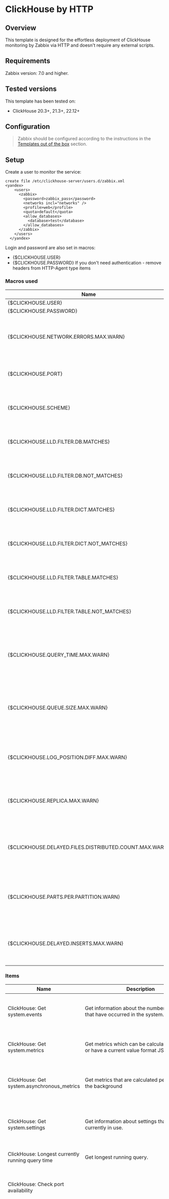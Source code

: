 
# ClickHouse by HTTP

## Overview

This template is designed for the effortless deployment of ClickHouse monitoring by Zabbix via HTTP and doesn't require any external scripts.

## Requirements

Zabbix version: 7.0 and higher.

## Tested versions

This template has been tested on:
- ClickHouse 20.3+, 21.3+, 22.12+

## Configuration

> Zabbix should be configured according to the instructions in the [Templates out of the box](https://www.zabbix.com/documentation/7.0/manual/config/templates_out_of_the_box) section.

## Setup

Create a user to monitor the service:

```
create file /etc/clickhouse-server/users.d/zabbix.xml
<yandex>
    <users>
      <zabbix>
        <password>zabbix_pass</password>
        <networks incl="networks" />
        <profile>web</profile>
        <quota>default</quota>
        <allow_databases>
          <database>test</database>
        </allow_databases>
      </zabbix>
    </users>
  </yandex>

```

Login and password are also set in macros:

- {$CLICKHOUSE.USER}
- {$CLICKHOUSE.PASSWORD}
If you don't need authentication - remove headers from HTTP-Agent type items


### Macros used

|Name|Description|Default|
|----|-----------|-------|
|{$CLICKHOUSE.USER}||`zabbix`|
|{$CLICKHOUSE.PASSWORD}||`zabbix_pass`|
|{$CLICKHOUSE.NETWORK.ERRORS.MAX.WARN}|<p>Maximum number of network errors for trigger expression</p>|`5`|
|{$CLICKHOUSE.PORT}|<p>The port of ClickHouse HTTP endpoint</p>|`8123`|
|{$CLICKHOUSE.SCHEME}|<p>Request scheme which may be http or https</p>|`http`|
|{$CLICKHOUSE.LLD.FILTER.DB.MATCHES}|<p>Filter of discoverable databases</p>|`.*`|
|{$CLICKHOUSE.LLD.FILTER.DB.NOT_MATCHES}|<p>Filter to exclude discovered databases</p>|`CHANGE_IF_NEEDED`|
|{$CLICKHOUSE.LLD.FILTER.DICT.MATCHES}|<p>Filter of discoverable dictionaries</p>|`.*`|
|{$CLICKHOUSE.LLD.FILTER.DICT.NOT_MATCHES}|<p>Filter to exclude discovered dictionaries</p>|`CHANGE_IF_NEEDED`|
|{$CLICKHOUSE.LLD.FILTER.TABLE.MATCHES}|<p>Filter of discoverable tables</p>|`.*`|
|{$CLICKHOUSE.LLD.FILTER.TABLE.NOT_MATCHES}|<p>Filter to exclude discovered tables</p>|`CHANGE_IF_NEEDED`|
|{$CLICKHOUSE.QUERY_TIME.MAX.WARN}|<p>Maximum ClickHouse query time in seconds for trigger expression</p>|`600`|
|{$CLICKHOUSE.QUEUE.SIZE.MAX.WARN}|<p>Maximum size of the queue for operations waiting to be performed for trigger expression.</p>|`20`|
|{$CLICKHOUSE.LOG_POSITION.DIFF.MAX.WARN}|<p>Maximum diff between log_pointer and log_max_index.</p>|`30`|
|{$CLICKHOUSE.REPLICA.MAX.WARN}|<p>Replication lag across all tables for trigger expression.</p>|`600`|
|{$CLICKHOUSE.DELAYED.FILES.DISTRIBUTED.COUNT.MAX.WARN}|<p>Maximum size of distributed files queue to insert for trigger expression.</p>|`600`|
|{$CLICKHOUSE.PARTS.PER.PARTITION.WARN}|<p>Maximum number of parts per partition for trigger expression.</p>|`300`|
|{$CLICKHOUSE.DELAYED.INSERTS.MAX.WARN}|<p>Maximum number of delayed inserts for trigger expression.</p>|`0`|

### Items

|Name|Description|Type|Key and additional info|
|----|-----------|----|-----------------------|
|ClickHouse: Get system.events|<p>Get information about the number of events that have occurred in the system.</p>|HTTP agent|clickhouse.system.events<p>**Preprocessing**</p><ul><li><p>JSON Path: `$.data`</p></li></ul>|
|ClickHouse: Get system.metrics|<p>Get metrics which can be calculated instantly, or have a current value format JSONEachRow</p>|HTTP agent|clickhouse.system.metrics<p>**Preprocessing**</p><ul><li><p>JSON Path: `$.data`</p></li></ul>|
|ClickHouse: Get system.asynchronous_metrics|<p>Get metrics that are calculated periodically in the background</p>|HTTP agent|clickhouse.system.asynchronous_metrics<p>**Preprocessing**</p><ul><li><p>JSON Path: `$.data`</p></li></ul>|
|ClickHouse: Get system.settings|<p>Get information about settings that are currently in use.</p>|HTTP agent|clickhouse.system.settings<p>**Preprocessing**</p><ul><li><p>JSON Path: `$.data`</p></li><li><p>Discard unchanged with heartbeat: `1h`</p></li></ul>|
|ClickHouse: Longest currently running query time|<p>Get longest running query.</p>|HTTP agent|clickhouse.process.elapsed|
|ClickHouse: Check port availability||Simple check|net.tcp.service[{$CLICKHOUSE.SCHEME},"{HOST.CONN}","{$CLICKHOUSE.PORT}"]<p>**Preprocessing**</p><ul><li><p>Discard unchanged with heartbeat: `10m`</p></li></ul>|
|ClickHouse: Ping||HTTP agent|clickhouse.ping<p>**Preprocessing**</p><ul><li><p>Regular expression: `Ok\. 1`</p><p>⛔️Custom on fail: Set value to: `0`</p></li><li><p>Discard unchanged with heartbeat: `10m`</p></li></ul>|
|ClickHouse: Version|<p>Version of the server</p>|HTTP agent|clickhouse.version<p>**Preprocessing**</p><ul><li><p>Discard unchanged with heartbeat: `1d`</p></li></ul>|
|ClickHouse: Revision|<p>Revision of the server.</p>|Dependent item|clickhouse.revision<p>**Preprocessing**</p><ul><li><p>JSON Path: `$[?(@.metric == "Revision")].value.first()`</p></li></ul>|
|ClickHouse: Uptime|<p>Number of seconds since ClickHouse server start</p>|Dependent item|clickhouse.uptime<p>**Preprocessing**</p><ul><li><p>JSON Path: `$[?(@.metric == "Uptime")].value.first()`</p></li></ul>|
|ClickHouse: New queries per second|<p>Number of queries to be interpreted and potentially executed. Does not include queries that failed to parse or were rejected due to AST size limits, quota limits or limits on the number of simultaneously running queries. May include internal queries initiated by ClickHouse itself. Does not count subqueries.</p>|Dependent item|clickhouse.query.rate<p>**Preprocessing**</p><ul><li><p>JSON Path: `$[?(@.data.event == "Query")].value.first()`</p><p>⛔️Custom on fail: Set value to: `0`</p></li><li>Change per second</li></ul>|
|ClickHouse: New SELECT queries per second|<p>Number of SELECT queries to be interpreted and potentially executed. Does not include queries that failed to parse or were rejected due to AST size limits, quota limits or limits on the number of simultaneously running queries. May include internal queries initiated by ClickHouse itself. Does not count subqueries.</p>|Dependent item|clickhouse.select_query.rate<p>**Preprocessing**</p><ul><li><p>JSON Path: `$[?(@.event == "SelectQuery")].value.first()`</p><p>⛔️Custom on fail: Set value to: `0`</p></li><li>Change per second</li></ul>|
|ClickHouse: New INSERT queries per second|<p>Number of INSERT queries to be interpreted and potentially executed. Does not include queries that failed to parse or were rejected due to AST size limits, quota limits or limits on the number of simultaneously running queries. May include internal queries initiated by ClickHouse itself. Does not count subqueries.</p>|Dependent item|clickhouse.insert_query.rate<p>**Preprocessing**</p><ul><li><p>JSON Path: `$[?(@.event == "InsertQuery")].value.first()`</p><p>⛔️Custom on fail: Set value to: `0`</p></li><li>Change per second</li></ul>|
|ClickHouse: Delayed insert queries|<p>Number of INSERT queries that are throttled due to high number of active data parts for partition in a MergeTree table.</p>|Dependent item|clickhouse.insert.delay<p>**Preprocessing**</p><ul><li><p>JSON Path: `$[?(@.metric == "DelayedInserts")].value.first()`</p></li></ul>|
|ClickHouse: Current running queries|<p>Number of executing queries</p>|Dependent item|clickhouse.query.current<p>**Preprocessing**</p><ul><li><p>JSON Path: `$[?(@.metric == "Query")].value.first()`</p></li></ul>|
|ClickHouse: Current running merges|<p>Number of executing background merges</p>|Dependent item|clickhouse.merge.current<p>**Preprocessing**</p><ul><li><p>JSON Path: `$[?(@.metric == "Merge")].value.first()`</p></li></ul>|
|ClickHouse: Inserted bytes per second|<p>The number of uncompressed bytes inserted in all tables.</p>|Dependent item|clickhouse.inserted_bytes.rate<p>**Preprocessing**</p><ul><li><p>JSON Path: `$[?(@.event == "InsertedBytes")].value.first()`</p><p>⛔️Custom on fail: Set value to: `0`</p></li><li>Change per second</li></ul>|
|ClickHouse: Read bytes per second|<p>Number of bytes (the number of bytes before decompression) read from compressed sources (files, network).</p>|Dependent item|clickhouse.read_bytes.rate<p>**Preprocessing**</p><ul><li><p>JSON Path: `$[?(@.event == "ReadCompressedBytes")].value.first()`</p><p>⛔️Custom on fail: Set value to: `0`</p></li><li>Change per second</li></ul>|
|ClickHouse: Inserted rows per second|<p>The number of rows inserted in all tables.</p>|Dependent item|clickhouse.inserted_rows.rate<p>**Preprocessing**</p><ul><li><p>JSON Path: `$[?(@.event == "InsertedRows")].value.first()`</p><p>⛔️Custom on fail: Set value to: `0`</p></li><li>Change per second</li></ul>|
|ClickHouse: Merged rows per second|<p>Rows read for background merges.</p>|Dependent item|clickhouse.merge_rows.rate<p>**Preprocessing**</p><ul><li><p>JSON Path: `$[?(@.event == "MergedRows")].value.first()`</p><p>⛔️Custom on fail: Set value to: `0`</p></li><li>Change per second</li></ul>|
|ClickHouse: Uncompressed bytes merged per second|<p>Uncompressed bytes that were read for background merges</p>|Dependent item|clickhouse.merge_bytes.rate<p>**Preprocessing**</p><ul><li><p>JSON Path: `$[?(@.event == "MergedUncompressedBytes")].value.first()`</p><p>⛔️Custom on fail: Set value to: `0`</p></li><li>Change per second</li></ul>|
|ClickHouse: Max count of parts per partition across all tables|<p>Clickhouse MergeTree table engine split each INSERT query to partitions (PARTITION BY expression) and add one or more PARTS per INSERT inside each partition, after that background merge process run.</p>|Dependent item|clickhouse.max.part.count.for.partition<p>**Preprocessing**</p><ul><li><p>JSON Path: `$[?(@.metric == "MaxPartCountForPartition")].value.first()`</p></li></ul>|
|ClickHouse: Current TCP connections|<p>Number of connections to TCP server (clients with native interface).</p>|Dependent item|clickhouse.connections.tcp<p>**Preprocessing**</p><ul><li><p>JSON Path: `$[?(@.metric == "TCPConnection")].value.first()`</p></li></ul>|
|ClickHouse: Current HTTP connections|<p>Number of connections to HTTP server.</p>|Dependent item|clickhouse.connections.http<p>**Preprocessing**</p><ul><li><p>JSON Path: `$[?(@.metric == "HTTPConnection")].value.first()`</p></li></ul>|
|ClickHouse: Current distribute connections|<p>Number of connections to remote servers sending data that was INSERTed into Distributed tables.</p>|Dependent item|clickhouse.connections.distribute<p>**Preprocessing**</p><ul><li><p>JSON Path: `$[?(@.metric == "DistributedSend")].value.first()`</p></li></ul>|
|ClickHouse: Current MySQL connections|<p>Number of connections to MySQL server.</p>|Dependent item|clickhouse.connections.mysql<p>**Preprocessing**</p><ul><li><p>JSON Path: `$[?(@.metric == "MySQLConnection")].value.first()`</p><p>⛔️Custom on fail: Set value to: `0`</p></li></ul>|
|ClickHouse: Current Interserver connections|<p>Number of connections from other replicas to fetch parts.</p>|Dependent item|clickhouse.connections.interserver<p>**Preprocessing**</p><ul><li><p>JSON Path: `$[?(@.metric == "InterserverConnection")].value.first()`</p></li></ul>|
|ClickHouse: Network errors per second|<p>Network errors (timeouts and connection failures) during query execution, background pool tasks and DNS cache update.</p>|Dependent item|clickhouse.network.error.rate<p>**Preprocessing**</p><ul><li><p>JSON Path: `$[?(@.event == "NetworkErrors")].value.first()`</p><p>⛔️Custom on fail: Set value to: `0`</p></li><li>Change per second</li></ul>|
|ClickHouse: ZooKeeper sessions|<p>Number of sessions (connections) to ZooKeeper. Should be no more than one.</p>|Dependent item|clickhouse.zookeeper.session<p>**Preprocessing**</p><ul><li><p>JSON Path: `$[?(@.metric == "ZooKeeperSession")].value.first()`</p></li></ul>|
|ClickHouse: ZooKeeper watches|<p>Number of watches (e.g., event subscriptions) in ZooKeeper.</p>|Dependent item|clickhouse.zookeeper.watch<p>**Preprocessing**</p><ul><li><p>JSON Path: `$[?(@.metric == "ZooKeeperWatch")].value.first()`</p></li></ul>|
|ClickHouse: ZooKeeper requests|<p>Number of requests to ZooKeeper in progress.</p>|Dependent item|clickhouse.zookeeper.request<p>**Preprocessing**</p><ul><li><p>JSON Path: `$[?(@.metric == "ZooKeeperRequest")].value.first()`</p></li></ul>|
|ClickHouse: ZooKeeper wait time|<p>Time spent in waiting for ZooKeeper operations.</p>|Dependent item|clickhouse.zookeeper.wait.time<p>**Preprocessing**</p><ul><li><p>JSON Path: `$[?(@.event == "ZooKeeperWaitMicroseconds")].value.first()`</p><p>⛔️Custom on fail: Set value to: `0`</p></li><li><p>Custom multiplier: `1.0E-6`</p></li><li>Change per second</li></ul>|
|ClickHouse: ZooKeeper exceptions per second|<p>Count of ZooKeeper exceptions that does not belong to user/hardware exceptions.</p>|Dependent item|clickhouse.zookeeper.exceptions.rate<p>**Preprocessing**</p><ul><li><p>JSON Path: `$[?(@.event == "ZooKeeperOtherExceptions")].value.first()`</p><p>⛔️Custom on fail: Set value to: `0`</p></li><li>Change per second</li></ul>|
|ClickHouse: ZooKeeper hardware exceptions per second|<p>Count of ZooKeeper exceptions caused by session moved/expired, connection loss, marshalling error, operation timed out and invalid zhandle state.</p>|Dependent item|clickhouse.zookeeper.hw_exceptions.rate<p>**Preprocessing**</p><ul><li><p>JSON Path: `$[?(@.event == "ZooKeeperHardwareExceptions")].value.first()`</p><p>⛔️Custom on fail: Set value to: `0`</p></li><li>Change per second</li></ul>|
|ClickHouse: ZooKeeper user exceptions per second|<p>Count of ZooKeeper exceptions caused by no znodes, bad version, node exists, node empty and no children for ephemeral.</p>|Dependent item|clickhouse.zookeeper.user_exceptions.rate<p>**Preprocessing**</p><ul><li><p>JSON Path: `$[?(@.event == "ZooKeeperUserExceptions")].value.first()`</p><p>⛔️Custom on fail: Set value to: `0`</p></li><li>Change per second</li></ul>|
|ClickHouse: Read syscalls in fly|<p>Number of read (read, pread, io_getevents, etc.) syscalls in fly</p>|Dependent item|clickhouse.read<p>**Preprocessing**</p><ul><li><p>JSON Path: `$[?(@.metric == "Read")].value.first()`</p></li></ul>|
|ClickHouse: Write syscalls in fly|<p>Number of write (write, pwrite, io_getevents, etc.) syscalls in fly</p>|Dependent item|clickhouse.write<p>**Preprocessing**</p><ul><li><p>JSON Path: `$[?(@.metric == "Write")].value.first()`</p></li></ul>|
|ClickHouse: Allocated bytes|<p>Total number of bytes allocated by the application.</p>|Dependent item|clickhouse.jemalloc.allocated<p>**Preprocessing**</p><ul><li><p>JSON Path: `$[?(@.metric == "jemalloc.allocated")].value.first()`</p></li></ul>|
|ClickHouse: Resident memory|<p>Maximum number of bytes in physically resident data pages mapped by the allocator,</p><p>comprising all pages dedicated to allocator metadata, pages backing active allocations,</p><p>and unused dirty pages.</p>|Dependent item|clickhouse.jemalloc.resident<p>**Preprocessing**</p><ul><li><p>JSON Path: `$[?(@.metric == "jemalloc.resident")].value.first()`</p></li></ul>|
|ClickHouse: Mapped memory|<p>Total number of bytes in active extents mapped by the allocator.</p>|Dependent item|clickhouse.jemalloc.mapped<p>**Preprocessing**</p><ul><li><p>JSON Path: `$[?(@.metric == "jemalloc.mapped")].value.first()`</p></li></ul>|
|ClickHouse: Memory used for queries|<p>Total amount of memory (bytes) allocated in currently executing queries.</p>|Dependent item|clickhouse.memory.tracking<p>**Preprocessing**</p><ul><li><p>JSON Path: `$[?(@.metric == "MemoryTracking")].value.first()`</p></li></ul>|
|ClickHouse: Memory used for background merges|<p>Total amount of memory (bytes) allocated in background processing pool (that is dedicated for background merges, mutations and fetches).</p><p> Note that this value may include a drift when the memory was allocated in a context of background processing pool and freed in other context or vice-versa. This happens naturally due to caches for tables indexes and doesn't indicate memory leaks.</p>|Dependent item|clickhouse.memory.tracking.background<p>**Preprocessing**</p><ul><li><p>JSON Path: `The text is too long. Please see the template.`</p><p>⛔️Custom on fail: Set value to: `0`</p></li></ul>|
|ClickHouse: Memory used for background moves|<p>Total amount of memory (bytes) allocated in background processing pool (that is dedicated for background moves). Note that this value may include a drift when the memory was allocated in a context of background processing pool and freed in other context or vice-versa.</p><p> This happens naturally due to caches for tables indexes and doesn't indicate memory leaks.</p>|Dependent item|clickhouse.memory.tracking.background.moves<p>**Preprocessing**</p><ul><li><p>JSON Path: `The text is too long. Please see the template.`</p><p>⛔️Custom on fail: Set value to: `0`</p></li></ul>|
|ClickHouse: Memory used for background schedule pool|<p>Total amount of memory (bytes) allocated in background schedule pool (that is dedicated for bookkeeping tasks of Replicated tables).</p>|Dependent item|clickhouse.memory.tracking.schedule.pool<p>**Preprocessing**</p><ul><li><p>JSON Path: `The text is too long. Please see the template.`</p><p>⛔️Custom on fail: Set value to: `0`</p></li></ul>|
|ClickHouse: Memory used for merges|<p>Total amount of memory (bytes) allocated for background merges. Included in MemoryTrackingInBackgroundProcessingPool. Note that this value may include a drift when the memory was allocated in a context of background processing pool and freed in other context or vice-versa.</p><p>This happens naturally due to caches for tables indexes and doesn't indicate memory leaks.</p>|Dependent item|clickhouse.memory.tracking.merges<p>**Preprocessing**</p><ul><li><p>JSON Path: `$[?(@.metric == "MemoryTrackingForMerges")].value.first()`</p><p>⛔️Custom on fail: Set value to: `0`</p></li></ul>|
|ClickHouse: Current distributed files to insert|<p>Number of pending files to process for asynchronous insertion into Distributed tables. Number of files for every shard is summed.</p>|Dependent item|clickhouse.distributed.files<p>**Preprocessing**</p><ul><li><p>JSON Path: `$[?(@.metric == "DistributedFilesToInsert")].value.first()`</p></li></ul>|
|ClickHouse: Distributed connection fail with retry per second|<p>Connection retries in replicated DB connection pool</p>|Dependent item|clickhouse.distributed.files.retry.rate<p>**Preprocessing**</p><ul><li><p>JSON Path: `The text is too long. Please see the template.`</p><p>⛔️Custom on fail: Set value to: `0`</p></li><li>Change per second</li></ul>|
|ClickHouse: Distributed connection fail with retry per second|<p>Connection failures after all retries in replicated DB connection pool</p>|Dependent item|clickhouse.distributed.files.fail.rate<p>**Preprocessing**</p><ul><li><p>JSON Path: `The text is too long. Please see the template.`</p><p>⛔️Custom on fail: Set value to: `0`</p></li><li>Change per second</li></ul>|
|ClickHouse: Replication lag across all tables|<p>Maximum replica queue delay relative to current time</p>|Dependent item|clickhouse.replicas.max.absolute.delay<p>**Preprocessing**</p><ul><li><p>JSON Path: `$[?(@.metric == "ReplicasMaxAbsoluteDelay")].value.first()`</p></li></ul>|
|ClickHouse: Total replication tasks in queue|<p>Number of replication tasks in queue</p>|Dependent item|clickhouse.replicas.sum.queue.size<p>**Preprocessing**</p><ul><li><p>JSON Path: `$[?(@.metric == "ReplicasSumQueueSize")].value.first()`</p></li></ul>|
|ClickHouse: Total number read-only Replicas|<p>Number of Replicated tables that are currently in readonly state due to re-initialization after ZooKeeper session loss or due to startup without ZooKeeper configured.</p>|Dependent item|clickhouse.replicas.readonly.total<p>**Preprocessing**</p><ul><li><p>JSON Path: `$[?(@.metric == "ReadonlyReplica")].value.first()`</p></li></ul>|
|ClickHouse: Get replicas info|<p>Get information about replicas.</p>|HTTP agent|clickhouse.replicas<p>**Preprocessing**</p><ul><li><p>JSON Path: `$.data`</p></li></ul>|
|ClickHouse: Get databases info|<p>Get information about databases.</p>|HTTP agent|clickhouse.databases<p>**Preprocessing**</p><ul><li><p>JSON Path: `$.data`</p></li></ul>|
|ClickHouse: Get tables info|<p>Get information about tables.</p>|HTTP agent|clickhouse.tables<p>**Preprocessing**</p><ul><li><p>JSON Path: `$.data`</p></li></ul>|
|ClickHouse: Get dictionaries info|<p>Get information about dictionaries.</p>|HTTP agent|clickhouse.dictionaries<p>**Preprocessing**</p><ul><li><p>JSON Path: `$.data`</p></li></ul>|

### Triggers

|Name|Description|Expression|Severity|Dependencies and additional info|
|----|-----------|----------|--------|--------------------------------|
|ClickHouse: Configuration has been changed|<p>ClickHouse configuration has been changed. Acknowledge to close the problem manually.</p>|`last(/ClickHouse by HTTP/clickhouse.system.settings,#1)<>last(/ClickHouse by HTTP/clickhouse.system.settings,#2) and length(last(/ClickHouse by HTTP/clickhouse.system.settings))>0`|Info|**Manual close**: Yes|
|ClickHouse: There are queries running is long||`last(/ClickHouse by HTTP/clickhouse.process.elapsed)>{$CLICKHOUSE.QUERY_TIME.MAX.WARN}`|Average|**Manual close**: Yes|
|ClickHouse: Port {$CLICKHOUSE.PORT} is unavailable||`last(/ClickHouse by HTTP/net.tcp.service[{$CLICKHOUSE.SCHEME},"{HOST.CONN}","{$CLICKHOUSE.PORT}"])=0`|Average|**Manual close**: Yes|
|ClickHouse: Service is down||`last(/ClickHouse by HTTP/clickhouse.ping)=0 or last(/ClickHouse by HTTP/net.tcp.service[{$CLICKHOUSE.SCHEME},"{HOST.CONN}","{$CLICKHOUSE.PORT}"]) = 0`|Average|**Manual close**: Yes<br>**Depends on**:<br><ul><li>ClickHouse: Port {$CLICKHOUSE.PORT} is unavailable</li></ul>|
|ClickHouse: Version has changed|<p>The ClickHouse version has changed. Acknowledge to close the problem manually.</p>|`last(/ClickHouse by HTTP/clickhouse.version,#1)<>last(/ClickHouse by HTTP/clickhouse.version,#2) and length(last(/ClickHouse by HTTP/clickhouse.version))>0`|Info|**Manual close**: Yes|
|ClickHouse: Host has been restarted|<p>The host uptime is less than 10 minutes.</p>|`last(/ClickHouse by HTTP/clickhouse.uptime)<10m`|Info|**Manual close**: Yes|
|ClickHouse: Failed to fetch info data|<p>Zabbix has not received any data for items for the last 30 minutes.</p>|`nodata(/ClickHouse by HTTP/clickhouse.uptime,30m)=1`|Warning|**Manual close**: Yes<br>**Depends on**:<br><ul><li>ClickHouse: Service is down</li></ul>|
|ClickHouse: Too many throttled insert queries|<p>Clickhouse have INSERT queries that are throttled due to high number of active data parts for partition in a MergeTree, please decrease INSERT frequency</p>|`min(/ClickHouse by HTTP/clickhouse.insert.delay,5m)>{$CLICKHOUSE.DELAYED.INSERTS.MAX.WARN}`|Warning|**Manual close**: Yes|
|ClickHouse: Too many MergeTree parts|<p>Descease INSERT queries frequency.<br>Clickhouse MergeTree table engine split each INSERT query to partitions (PARTITION BY expression)<br>and add one or more PARTS per INSERT inside each partition,<br>after that background merge process run, and when you have too much unmerged parts inside partition,<br>SELECT queries performance can significate degrade, so clickhouse try delay insert, or abort it.</p>|`min(/ClickHouse by HTTP/clickhouse.max.part.count.for.partition,5m)>{$CLICKHOUSE.PARTS.PER.PARTITION.WARN} * 0.9`|Warning|**Manual close**: Yes|
|ClickHouse: Too many network errors|<p>Number of errors (timeouts and connection failures) during query execution, background pool tasks and DNS cache update is too high.</p>|`min(/ClickHouse by HTTP/clickhouse.network.error.rate,5m)>{$CLICKHOUSE.NETWORK.ERRORS.MAX.WARN}`|Warning||
|ClickHouse: Too many ZooKeeper sessions opened|<p>Number of sessions (connections) to ZooKeeper.<br>Should be no more than one, because using more than one connection to ZooKeeper may lead to bugs due to lack of linearizability (stale reads) that ZooKeeper consistency model allows.</p>|`min(/ClickHouse by HTTP/clickhouse.zookeeper.session,5m)>1`|Warning||
|ClickHouse: Too many distributed files to insert|<p>Clickhouse servers and <remote_servers> in config.xml (https://clickhouse.tech/docs/en/operations/table_engines/distributed/)</p>|`min(/ClickHouse by HTTP/clickhouse.distributed.files,5m)>{$CLICKHOUSE.DELAYED.FILES.DISTRIBUTED.COUNT.MAX.WARN}`|Warning|**Manual close**: Yes|
|ClickHouse: Replication lag is too high|<p>When replica have too much lag, it can be skipped from Distributed SELECT Queries without errors<br>and you will have wrong query results.</p>|`min(/ClickHouse by HTTP/clickhouse.replicas.max.absolute.delay,5m)>{$CLICKHOUSE.REPLICA.MAX.WARN}`|Warning|**Manual close**: Yes|

### LLD rule Tables

|Name|Description|Type|Key and additional info|
|----|-----------|----|-----------------------|
|Tables|<p>Info about tables</p>|Dependent item|clickhouse.tables.discovery|

### Item prototypes for Tables

|Name|Description|Type|Key and additional info|
|----|-----------|----|-----------------------|
|ClickHouse: {#DB}.{#TABLE}: Get table info|<p>The item gets information about {#TABLE} table of {#DB} database.</p>|Dependent item|clickhouse.table.info_raw["{#DB}.{#TABLE}"]<p>**Preprocessing**</p><ul><li><p>JSON Path: `$[?(@.database == "{#DB}" && @.table == "{#TABLE}")].first()`</p><p>⛔️Custom on fail: Discard value</p></li></ul>|
|ClickHouse: {#DB}.{#TABLE}: Bytes|<p>Table size in bytes. Database: {#DB}, table: {#TABLE}</p>|Dependent item|clickhouse.table.bytes["{#DB}.{#TABLE}"]<p>**Preprocessing**</p><ul><li><p>JSON Path: `$.bytes`</p></li></ul>|
|ClickHouse: {#DB}.{#TABLE}: Parts|<p>Number of parts of the table. Database: {#DB}, table: {#TABLE}</p>|Dependent item|clickhouse.table.parts["{#DB}.{#TABLE}"]<p>**Preprocessing**</p><ul><li><p>JSON Path: `$.parts`</p></li></ul>|
|ClickHouse: {#DB}.{#TABLE}: Rows|<p>Number of rows in the table. Database: {#DB}, table: {#TABLE}</p>|Dependent item|clickhouse.table.rows["{#DB}.{#TABLE}"]<p>**Preprocessing**</p><ul><li><p>JSON Path: `$.rows`</p></li></ul>|

### LLD rule Replicas

|Name|Description|Type|Key and additional info|
|----|-----------|----|-----------------------|
|Replicas|<p>Info about replicas</p>|Dependent item|clickhouse.replicas.discovery|

### Item prototypes for Replicas

|Name|Description|Type|Key and additional info|
|----|-----------|----|-----------------------|
|ClickHouse: {#DB}.{#TABLE}: Get replicas info|<p>The item gets information about replicas of {#TABLE} table of {#DB} database.</p>|Dependent item|clickhouse.replica.info_raw["{#DB}.{#TABLE}"]<p>**Preprocessing**</p><ul><li><p>JSON Path: `$[?(@.database == "{#DB}" && @.table == "{#TABLE}")].first()`</p><p>⛔️Custom on fail: Discard value</p></li></ul>|
|ClickHouse: {#DB}.{#TABLE}: Replica readonly|<p>Whether the replica is in read-only mode.</p><p>This mode is turned on if the config doesn't have sections with ZooKeeper, if an unknown error occurred when re-initializing sessions in ZooKeeper, and during session re-initialization in ZooKeeper.</p>|Dependent item|clickhouse.replica.is_readonly["{#DB}.{#TABLE}"]<p>**Preprocessing**</p><ul><li><p>JSON Path: `$.is_readonly`</p></li></ul>|
|ClickHouse: {#DB}.{#TABLE}: Replica session expired|<p>True if the ZooKeeper session expired</p>|Dependent item|clickhouse.replica.is_session_expired["{#DB}.{#TABLE}"]<p>**Preprocessing**</p><ul><li><p>JSON Path: `$.is_session_expired`</p></li></ul>|
|ClickHouse: {#DB}.{#TABLE}: Replica future parts|<p>Number of data parts that will appear as the result of INSERTs or merges that haven't been done yet.</p>|Dependent item|clickhouse.replica.future_parts["{#DB}.{#TABLE}"]<p>**Preprocessing**</p><ul><li><p>JSON Path: `$.future_parts`</p></li></ul>|
|ClickHouse: {#DB}.{#TABLE}: Replica parts to check|<p>Number of data parts in the queue for verification. A part is put in the verification queue if there is suspicion that it might be damaged.</p>|Dependent item|clickhouse.replica.parts_to_check["{#DB}.{#TABLE}"]<p>**Preprocessing**</p><ul><li><p>JSON Path: `$.parts_to_check`</p></li></ul>|
|ClickHouse: {#DB}.{#TABLE}: Replica queue size|<p>Size of the queue for operations waiting to be performed.</p>|Dependent item|clickhouse.replica.queue_size["{#DB}.{#TABLE}"]<p>**Preprocessing**</p><ul><li><p>JSON Path: `$.queue_size`</p></li></ul>|
|ClickHouse: {#DB}.{#TABLE}: Replica queue inserts size|<p>Number of inserts of blocks of data that need to be made.</p>|Dependent item|clickhouse.replica.inserts_in_queue["{#DB}.{#TABLE}"]<p>**Preprocessing**</p><ul><li><p>JSON Path: `$.inserts_in_queue`</p></li></ul>|
|ClickHouse: {#DB}.{#TABLE}: Replica queue merges size|<p>Number of merges waiting to be made.</p>|Dependent item|clickhouse.replica.merges_in_queue["{#DB}.{#TABLE}"]<p>**Preprocessing**</p><ul><li><p>JSON Path: `$.merges_in_queue`</p></li></ul>|
|ClickHouse: {#DB}.{#TABLE}: Replica log max index|<p>Maximum entry number in the log of general activity. (Have a non-zero value only where there is an active session with ZooKeeper).</p>|Dependent item|clickhouse.replica.log_max_index["{#DB}.{#TABLE}"]<p>**Preprocessing**</p><ul><li><p>JSON Path: `$.log_max_index`</p></li></ul>|
|ClickHouse: {#DB}.{#TABLE}: Replica log pointer|<p>Maximum entry number in the log of general activity that the replica copied to its execution queue, plus one. (Have a non-zero value only where there is an active session with ZooKeeper).</p>|Dependent item|clickhouse.replica.log_pointer["{#DB}.{#TABLE}"]<p>**Preprocessing**</p><ul><li><p>JSON Path: `$.log_pointer`</p></li></ul>|
|ClickHouse: {#DB}.{#TABLE}: Total replicas|<p>Total number of known replicas of this table. (Have a non-zero value only where there is an active session with ZooKeeper).</p>|Dependent item|clickhouse.replica.total_replicas["{#DB}.{#TABLE}"]<p>**Preprocessing**</p><ul><li><p>JSON Path: `$.total_replicas`</p></li></ul>|
|ClickHouse: {#DB}.{#TABLE}: Active replicas|<p>Number of replicas of this table that have a session in ZooKeeper (i.e., the number of functioning replicas). (Have a non-zero value only where there is an active session with ZooKeeper).</p>|Dependent item|clickhouse.replica.active_replicas["{#DB}.{#TABLE}"]<p>**Preprocessing**</p><ul><li><p>JSON Path: `$.active_replicas`</p></li></ul>|
|ClickHouse: {#DB}.{#TABLE}: Replica lag|<p>Difference between log_max_index and log_pointer</p>|Dependent item|clickhouse.replica.lag["{#DB}.{#TABLE}"]<p>**Preprocessing**</p><ul><li><p>JSON Path: `$.replica_lag`</p></li></ul>|

### Trigger prototypes for Replicas

|Name|Description|Expression|Severity|Dependencies and additional info|
|----|-----------|----------|--------|--------------------------------|
|ClickHouse: {#DB}.{#TABLE} Replica is readonly|<p>This mode is turned on if the config doesn't have sections with ZooKeeper, if an unknown error occurred when re-initializing sessions in ZooKeeper, and during session re-initialization in ZooKeeper.</p>|`min(/ClickHouse by HTTP/clickhouse.replica.is_readonly["{#DB}.{#TABLE}"],5m)=1`|Warning||
|ClickHouse: {#DB}.{#TABLE} Replica session is expired|<p>This mode is turned on if the config doesn't have sections with ZooKeeper, if an unknown error occurred when re-initializing sessions in ZooKeeper, and during session re-initialization in ZooKeeper.</p>|`min(/ClickHouse by HTTP/clickhouse.replica.is_session_expired["{#DB}.{#TABLE}"],5m)=1`|Warning||
|ClickHouse: {#DB}.{#TABLE}: Too many operations in queue||`min(/ClickHouse by HTTP/clickhouse.replica.queue_size["{#DB}.{#TABLE}"],5m)>{$CLICKHOUSE.QUEUE.SIZE.MAX.WARN:"{#TABLE}"}`|Warning||
|ClickHouse: {#DB}.{#TABLE}: Number of active replicas less than number of total replicas||`max(/ClickHouse by HTTP/clickhouse.replica.active_replicas["{#DB}.{#TABLE}"],5m) < last(/ClickHouse by HTTP/clickhouse.replica.total_replicas["{#DB}.{#TABLE}"])`|Warning||
|ClickHouse: {#DB}.{#TABLE}: Difference between log_max_index and log_pointer is too high||`min(/ClickHouse by HTTP/clickhouse.replica.lag["{#DB}.{#TABLE}"],5m) > {$CLICKHOUSE.LOG_POSITION.DIFF.MAX.WARN}`|Warning||

### LLD rule Dictionaries

|Name|Description|Type|Key and additional info|
|----|-----------|----|-----------------------|
|Dictionaries|<p>Info about dictionaries</p>|Dependent item|clickhouse.dictionaries.discovery|

### Item prototypes for Dictionaries

|Name|Description|Type|Key and additional info|
|----|-----------|----|-----------------------|
|ClickHouse: Dictionary {#NAME}: Get dictionary info|<p>The item gets information about {#NAME} dictionary.</p>|Dependent item|clickhouse.dictionary.info_raw["{#NAME}"]<p>**Preprocessing**</p><ul><li><p>JSON Path: `$[?(@.name == "{#NAME}")].first()`</p><p>⛔️Custom on fail: Discard value</p></li></ul>|
|ClickHouse: Dictionary {#NAME}: Bytes allocated|<p>The amount of RAM the dictionary uses.</p>|Dependent item|clickhouse.dictionary.bytes_allocated["{#NAME}"]<p>**Preprocessing**</p><ul><li><p>JSON Path: `$.bytes_allocated`</p></li></ul>|
|ClickHouse: Dictionary {#NAME}: Element count|<p>Number of items stored in the dictionary.</p>|Dependent item|clickhouse.dictionary.element_count["{#NAME}"]<p>**Preprocessing**</p><ul><li><p>JSON Path: `$.element_count`</p></li></ul>|
|ClickHouse: Dictionary {#NAME}: Load factor|<p>The percentage filled in the dictionary (for a hashed dictionary, the percentage filled in the hash table).</p>|Dependent item|clickhouse.dictionary.load_factor["{#NAME}"]<p>**Preprocessing**</p><ul><li><p>JSON Path: `$.bytes_allocated`</p></li><li><p>Custom multiplier: `100`</p></li></ul>|

### LLD rule Databases

|Name|Description|Type|Key and additional info|
|----|-----------|----|-----------------------|
|Databases|<p>Info about databases</p>|Dependent item|clickhouse.db.discovery|

### Item prototypes for Databases

|Name|Description|Type|Key and additional info|
|----|-----------|----|-----------------------|
|ClickHouse: {#DB}: Get DB info|<p>The item gets information about {#DB} database.</p>|Dependent item|clickhouse.db.info_raw["{#DB}"]<p>**Preprocessing**</p><ul><li><p>JSON Path: `$[?(@.database == "{#DB}")].first()`</p><p>⛔️Custom on fail: Discard value</p></li></ul>|
|ClickHouse: {#DB}: Bytes|<p>Database size in bytes.</p>|Dependent item|clickhouse.db.bytes["{#DB}"]<p>**Preprocessing**</p><ul><li><p>JSON Path: `$.bytes`</p></li></ul>|
|ClickHouse: {#DB}: Tables|<p>Number of tables in {#DB} database.</p>|Dependent item|clickhouse.db.tables["{#DB}"]<p>**Preprocessing**</p><ul><li><p>JSON Path: `$.tables`</p></li></ul>|

## Feedback

Please report any issues with the template at [`https://support.zabbix.com`](https://support.zabbix.com)

You can also provide feedback, discuss the template, or ask for help at [`ZABBIX forums`](https://www.zabbix.com/forum/zabbix-suggestions-and-feedback)

